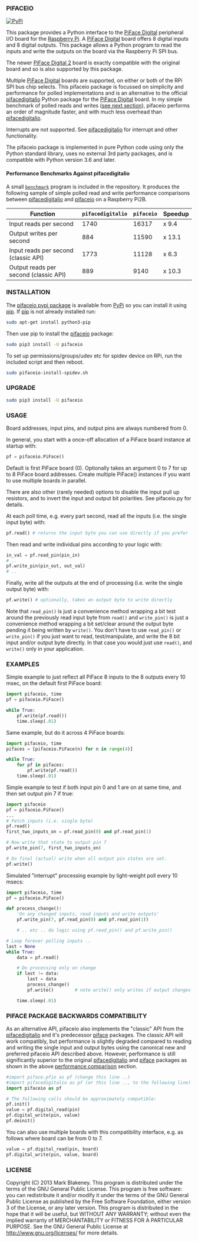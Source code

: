 ### PIFACEIO
[![PyPi](https://img.shields.io/pypi/v/pifaceio)](https://pypi.org/project/pifaceio/)

This package provides a Python interface to the [PiFace Digital][pifaceboard]
peripheral I/O board for the [Raspberry Pi][rpi].
A [PiFace Digital][pifaceboard] board offers 8 digital inputs and 8
digital outputs. This package allows a Python program to read the inputs
and write the outputs on the board via the Raspberry Pi SPI bus.

The newer [PiFace Digital 2][pifaceboard2] board is exactly compatible
with the original board and so is also supported by this package.

Multiple [PiFace Digital][pifaceboard] boards are supported, on either
or both of the RPi SPI bus chip selects. This pifaceio package is
focussed on simplicity and performance for polled implementations and is
an alternative to the official [pifacedigitalio][] Python package for
the [PiFace Digital][pifaceboard] board. In my simple benchmark of
polled reads and writes ([see next
section](#performance-benchmarks-against-pifacedigitalio)), pifaceio
performs an order of magnitude faster, and with much less overhead than
[pifacedigitalio][].

Interrupts are not supported. See [pifacedigitalio][] for interrupt and
other functionality.

The pifaceio package is implemented in pure Python code using only the
Python standard library, uses no external 3rd party packages, and is
compatible with Python version 3.6 and later.

#### Performance Benchmarks Against pifacedigitalio

A small [`benchmark`](benchmark) program is included in the
repository. It produces the following sample of simple polled read and
write performance comparisons between [pifacedigitalio][] and
[pifaceio][] on a Raspberry Pi2B.

|Function                              |`pifacedigitalio`|`pifaceio` |Speedup
|--------------------------------------|-----------------|-----------|--------
|Input reads per second                |1740             |16317      |x 9.4
|Output writes per second              |884              |11590      |x 13.1
|Input reads per second (classic API)  |1773             |11128      |x 6.3
|Output reads per second (classic API) |889              |9140       |x 10.3

### INSTALLATION

The [pifaceio pypi package][pifaceio] is available from [PyPi][] so you
can install it using [pip][]. If [pip][] is not already installed run:

```sh
sudo apt-get install python3-pip
```

Then use pip to install the [pifaceio][] package:

```sh
sudo pip3 install -U pifaceio
```

To set up permissions/groups/udev etc for spidev device on RPi, run the
included script and then reboot.

```sh
sudo pifaceio-install-spidev.sh
```

### UPGRADE

```sh
sudo pip3 install -U pifaceio
```

### USAGE

Board addresses, input pins, and output pins are always numbered from 0.

In general, you start with a once-off allocation of a PiFace board
instance at startup with:

```python
pf = pifaceio.PiFace()
```

Default is first PiFace board (0). Optionally takes an argument 0 to 7
for up to 8 PiFace board addresses. Create multiple PiFace() instances
if you want to use multiple boards in parallel.

There are also other (rarely needed) options to disable the input pull
up resistors, and to invert the input and output bit polarities. See
pifaceio.py for details.

At each poll time, e.g. every part second, read all the inputs (i.e. the
single input byte) with:

```python
pf.read() # returns the input byte you can use directly if you prefer
```

Then read and write individual pins according to your logic with:

```python
in_val = pf.read_pin(pin_in)
# ..
pf.write_pin(pin_out, out_val)
# ..
```

Finally, write all the outputs at the end of processing (i.e. write the
single output byte) with:

```python
pf.write() # optionally, takes an output byte to write directly
```

Note that `read_pin()` is just a convenience method wrapping a bit
test around the previously read input byte from `read()` and
`write_pin()` is just a convenience method wrapping a bit set/clear
around the output byte pending it being written by `write()`. You don't
have to use `read_pin()` or `write_pin()` if you just want to read,
test/manipulate, and write the 8 bit input and/or output byte directly.
In that case you would just use `read()`, and `write()` only in your
application.

### EXAMPLES

Simple example to just reflect all PiFace 8 inputs to the 8 outputs
every 10 msec, on the default first PiFace board:

```python
import pifaceio, time
pf = pifaceio.PiFace()

while True:
    pf.write(pf.read())
    time.sleep(.01)
```

Same example, but do it across 4 PiFace boards:

```python
import pifaceio, time
pifaces = [pifaceio.PiFace(n) for n in range(4)]

while True:
    for pf in pifaces:
        pf.write(pf.read())
    time.sleep(.01)
```

Simple example to test if both input pin 0 and 1 are on at same time,
and then set output pin 7 if true:

```python
import pifaceio
pf = pifaceio.PiFace()
...
# Fetch inputs (i.e. single byte)
pf.read()
first_two_inputs_on = pf.read_pin(0) and pf.read_pin(1)

# Now write that state to output pin 7
pf.write_pin(7, first_two_inputs_on)

# Do final (actual) write when all output pin states are set.
pf.write()
```

Simulated "interrupt" processing example by light-weight poll every 10 msecs:

```python
import pifaceio, time
pf = pifaceio.PiFace()

def process_change():
    'On any changed inputs, read inputs and write outputs'
    pf.write_pin(7, pf.read_pin(0) and pf.read_pin(1))

    # .. etc .. do logic using pf.read_pin() and pf.write_pin()

# Loop forever polling inputs ..
last = None
while True:
    data = pf.read()

    # Do processing only on change
    if last != data:
        last = data
        process_change()
        pf.write()        # note write() only writes if output changes

    time.sleep(.01)
```

### PIFACE PACKAGE BACKWARDS COMPATIBILITY

As an alternative API, pifaceio also implements the "classic" API from
the [pifacedigitalio][] and it's predecessor [piface][] packages. The
classic API will work compatibly, but performance is slightly degraded
compared to reading and writing the single input and output bytes using
the canonical new and preferred pifaceio API described above. However,
performance is still significantly superior to the original
[pifacedigitalio][] and [piface][] packages as shown in the above
[performance
comparison](#performance-benchmarks-against-pifacedigitalio) section.

```python
#import piface.pfio as pf (change this line ..)
#import pifacedigitalio as pf (or this line .., to the following line)
import pifaceio as pf

# The following calls should be approximately compatible:
pf.init()
value = pf.digital_read(pin)
pf.digital_write(pin, value)
pf.deinit()
```

You can also use multiple boards with this compatibility interface, e.g.
as follows where board can be from 0 to 7.

```python
value = pf.digital_read(pin, board)
pf.digital_write(pin, value, board)
```

### LICENSE

Copyright (C) 2013 Mark Blakeney. This program is distributed under the
terms of the GNU General Public License.
This program is free software: you can redistribute it and/or modify it
under the terms of the GNU General Public License as published by the
Free Software Foundation, either version 3 of the License, or any later
version.
This program is distributed in the hope that it will be useful, but
WITHOUT ANY WARRANTY; without even the implied warranty of
MERCHANTABILITY or FITNESS FOR A PARTICULAR PURPOSE. See the GNU General
Public License at <http://www.gnu.org/licenses/> for more details.

[rpi]: http://www.raspberrypi.org
[pifaceboard]: http://www.piface.org.uk/products/piface_digital/
[pifaceboard2]: http://www.element14.com/community/docs/DOC-69001/l/piface-digital-2-for-raspberry-pi
[piface]: http://github.com/thomasmacpherson/piface
[pifacedigitalio]: http://github.com/piface/pifacedigitalio
[PyPi]: https://pypi.python.org/pypi
[pip]: http://www.pip-installer.org/en/latest
[pifaceio]: https://pypi.python.org/pypi/pifaceio

<!-- vim: se ai et syn=markdown: -->
